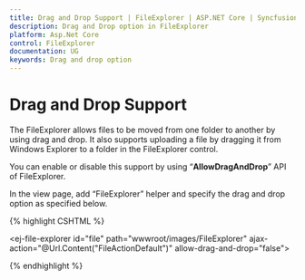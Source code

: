 ```yaml
---
title: Drag and Drop Support | FileExplorer | ASP.NET Core | Syncfusion
description: Drag and Drop option in FileExplorer
platform: Asp.Net Core
control: FileExplorer
documentation: UG
keywords: Drag and drop option
---
```


# Drag and Drop Support

The FileExplorer allows files to be moved from one folder to another by using drag and drop. It also supports uploading a file by dragging it from Windows Explorer to a folder in the FileExplorer control.

You can enable or disable this support by using “**AllowDragAndDrop**” API of FileExplorer.


In the view page, add “FileExplorer” helper and specify the drag and drop option as specified below.

{% highlight CSHTML %}

<ej-file-explorer id="file" path="wwwroot/images/FileExplorer" ajax-action="@Url.Content("FileActionDefault")" allow-drag-and-drop="false">
    <e-file-ajax-settings>
        <e-download url="/FileExplorer/Download{0}"></e-download>
        <e-get-image url="/FileExplorer/GetImage{0}"></e-get-image>
        <e-upload url="/FileExplorer/Upload{0}"></e-upload>
    </e-file-ajax-settings>
</ej-file-explorer>

{% endhighlight %}


